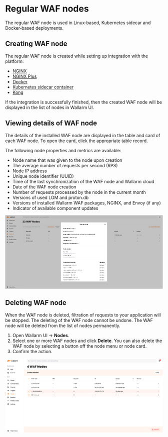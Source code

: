 # Regular WAF nodes

The regular WAF node is used in Linux‑based, Kubernetes sidecar and Docker‑based deployments.

## Creating WAF node

The regular WAF node is created while setting up integration with the platform:

* [NGINX](../../waf-installation/nginx/dynamic-module.md)
* [NGINX Plus](../..//waf-installation/nginx-plus.md)
* [Docker](../../admin-en/installation-docker-en.md)
* [Kubernetes sidecar container](../../admin-en/installation-guides/kubernetes/wallarm-sidecar-container.md)
* [Kong](../../admin-en/installation-kong-en.md)

If the integration is successfully finished, then the created WAF node will be displayed in the list of nodes in Wallarm UI.

## Viewing details of WAF node

The details of the installed WAF node are displayed in the table and card of each WAF node. To open the card, click the appropriate table record.

The following node properties and metrics are available:

* Node name that was given to the node upon creation
* The average number of requests per second (RPS)
* Node IP address
* Unique node identifier (UUID)
* Time of the last synchronization of the WAF node and Wallarm cloud
* Date of the WAF node creation
* Number of requests processed by the node in the current month
* Versions of used LOM and proton.db
* Versions of installed Wallarm WAF packages, NGINX, and Envoy (if any)
* Indicator of available component updates

![!Regular WAF node card](../../images/user-guides/nodes/view-regular-node-comp-vers.png)

## Deleting WAF node

When the WAF node is deleted, filtration of requests to your application will be stopped. The deleting of the WAF node cannot be undone. The WAF node will be deleted from the list of nodes permanently.

1. Open Wallarm UI → **Nodes**.
2. Select one or more WAF nodes and click **Delete**. You can also delete the WAF node by selecting a button off the node menu or node card.
3. Confirm the action.

![!Deleting the node](../../images/user-guides/nodes/delete-node.png)